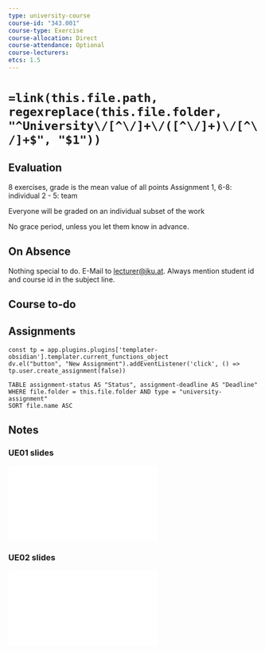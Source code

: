 ```yaml
---
type: university-course
course-id: "343.001"
course-type: Exercise
course-allocation: Direct
course-attendance: Optional
course-lecturers: 
etcs: 1.5
---
```

# `=link(this.file.path, regexreplace(this.file.folder, "^University\/[^\/]+\/([^\/]+)\/[^\/]+$", "$1"))`

## Evaluation
8 exercises, grade is the mean value of all points
Assignment 1, 6-8: individual
2 - 5: team

Everyone will be graded on an individual subset of the work

No grace period, unless you let them know in advance.
## On Absence
Nothing special to do.
E-Mail to lecturer@jku.at.
Always mention student id and course id in the subject line.

## Course to-do
## Assignments

```dataviewjs
const tp = app.plugins.plugins['templater-obsidian'].templater.current_functions_object
dv.el("button", "New Assignment").addEventListener('click', () => tp.user.create_assignment(false))
```

```dataview
TABLE assignment-status AS "Status", assignment-deadline AS "Deadline"
WHERE file.folder = this.file.folder AND type = "university-assignment"
SORT file.name ASC
```

## Notes
### UE01 slides
![](_attachments/SWE2425%20Introduction.pdf)

### UE02 slides
![](_attachments/E2-Tracing%20Use%20Cases%20to%20EARS%20Requirements.pdf)